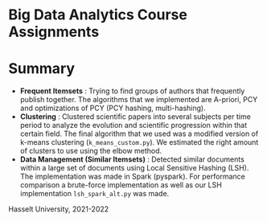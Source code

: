 # Big Data Analytics Course Assignments

# Summary 
* **Frequent Itemsets** : Trying to find groups of authors that frequently publish together. The algorithms that we implemented are A-priori, PCY and optimizations of PCY (PCY hashing, multi-hashing).
* **Clustering** : Clustered scientific papers into several subjects per time period to analyze the evolution and scientific progression within that certain field. The final algorithm that we used was a modified version of k-means clustering (`k_means_custom.py`). We estimated the right amount of clusters to use using the elbow method.
* **Data Management (Similar Itemsets)** : Detected similar documents within a large set of documents using Local Sensitive Hashing (LSH). The implementation was made in Spark (pyspark). For performance comparison a brute-force implementation as well as our LSH implementation `lsh_spark_alt.py` was made. 

Hasselt University, 2021-2022
